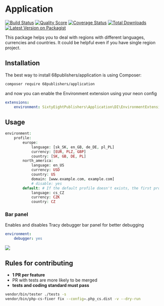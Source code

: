 # Application

[![Build Status][ico-travis]][link-travis]
[![Quality Score][ico-code-quality]][link-code-quality]
[![Coverage Status][ico-scrutinizer]][link-scrutinizer]
[![Total Downloads][ico-downloads]][link-downloads]
[![Latest Version on Packagist][ico-version]][link-packagist]

This package helps you to deal with regions with different languages, currencies and countries. It could be helpful even if you have single region project.

## Installation

The best way to install 68publishers/application is using Composer:

```bash
composer require 68publishers/application
```

and now you can enable the Environment extension using your neon config

```yml
extensions:
	environment: SixtyEightPublishers\Application\DI\EnvironmentExtension
```

## Usage

```php
environment:
	profile:
		europe:
			language: [sk_SK, en_GB, de_DE, pl_PL]
			currency: [EUR, PLZ, GBP]
			country: [SK, GB, DE, PL]
		north_america:
			language: en_US
			currency: USD
			country: US
			domain: [www.example.com, example.com]
			# disable: yes
		default: # If the default profile doesn't exists, the first profile is taken as default
			language: cs_CZ
			currency: CZK
			country: CZ
```

### Bar panel

Enables and disables Tracy debugger bar panel for better debugging

```yml
environment:
	debugger: yes
```

![](https://68publishers.github.io/repo/environment/tracy-panel.png)

## Rules for contributing

- **1 PR per feature**
- PR with tests are more likely to be merged
- **tests and coding standard must pass**

```bash
vendor/bin/tester ./tests -s
vendor/bin/php-cs-fixer fix --config=.php_cs.dist -v --dry-run
```

[ico-version]: https://img.shields.io/packagist/v/68publishers/application.svg?style=flat-square
[ico-travis]: https://img.shields.io/travis/68publishers/application/master.svg?style=flat-square
[ico-scrutinizer]: https://img.shields.io/scrutinizer/coverage/g/68publishers/application.svg?style=flat-square
[ico-code-quality]: https://img.shields.io/scrutinizer/g/68publishers/application.svg?style=flat-square
[ico-downloads]: https://img.shields.io/packagist/dt/68publishers/application.svg?style=flat-square

[link-packagist]: https://packagist.org/packages/68publishers/application
[link-travis]: https://travis-ci.org/68publishers/application
[link-scrutinizer]: https://scrutinizer-ci.com/g/68publishers/application/code-structure
[link-code-quality]: https://scrutinizer-ci.com/g/68publishers/application
[link-downloads]: https://packagist.org/packages/68publishers/application
